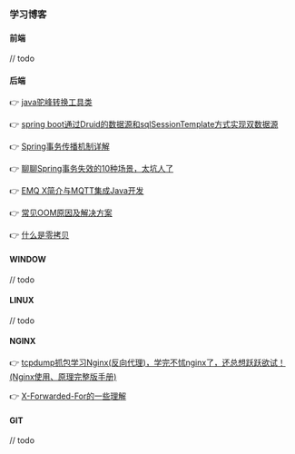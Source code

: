 ### 学习博客


#### 前端
// todo


#### 后端
👉 [java驼峰转换工具类](https://blog.csdn.net/kanglong129/article/details/98218871)


👉 [spring boot通过Druid的数据源和sqlSessionTemplate方式实现双数据源](https://blog.csdn.net/qq_32157851/article/details/101675197)


👉 [Spring事务传播机制详解](https://blog.csdn.net/qq_26323323/article/details/81908955)


👉 [聊聊Spring事务失效的10种场景，太坑人了](https://juejin.cn/post/7023296582078431246)


👉 [EMQ X简介与MQTT集成Java开发](https://blog.csdn.net/weixin_43847022/article/details/111885555)


👉 [常见OOM原因及解决方案](http://pdf.sonin.cn?file=常见OOM原因及解决方案.pdf)


👉 [什么是零拷贝](https://blog.csdn.net/a745233700/article/details/122660332)


#### WINDOW
// todo


#### LINUX
// todo


#### NGINX
👉 [tcpdump抓包学习Nginx(反向代理)，学完不怵nginx了，还总想跃跃欲试！(Nginx使用、原理完整版手册)](https://juejin.cn/post/7070269868553011230)


👉 [X-Forwarded-For的一些理解](https://blog.csdn.net/zyhmz/article/details/82505344)


#### GIT
// todo
